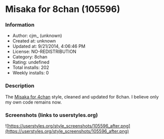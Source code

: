 # Misaka for 8chan (105596)

### Information
- Author: cjm_ (unknown)
- Created at: unknown
- Updated at: 9/21/2014, 4:06:46 PM
- License: NO-REDISTRIBUTION
- Category: 8chan
- Rating: undefined
- Total installs: 202
- Weekly installs: 0


### Description
The <a href="https://userstyles.org/styles/104451/misaka-for-4chan-2-0">Misaka for 4chan</a> style, cleaned and updated for 8chan. I believe only my own code remains now.


### Screenshots (links to userstyles.org)
![https://userstyles.org/style_screenshots/105596_after.png](https://userstyles.org/style_screenshots/105596_after.png)


